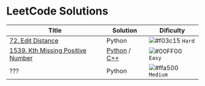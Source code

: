 # LeetCode Solutions

| Title  | Solution | Dificulty |
| ------------- | ------------- | ------------- |
| [72. Edit Distance](https://leetcode.com/problems/edit-distance/)  | Python  | ![#f03c15](https://via.placeholder.com/15/f03c15/000000?text=+) `Hard`  |
| [1539. Kth Missing Positive Number](https://leetcode.com/problems/kth-missing-positive-number/description/)  | [Python](https://github.com/Dieg0Maciel/LeetCode/blob/main/Solutions/Python/Easy/1539.py) / [C++](https://github.com/Dieg0Maciel/LeetCode/blob/main/Solutions/C%2B%2B/Easy/1539.cpp)  | ![#00FF00](https://via.placeholder.com/15/00FF00/000000?text=+) `Easy`  |
| ???  | Python  | ![#ffa500](https://via.placeholder.com/15/ffa500/000000?text=+) `Medium`  |
